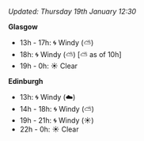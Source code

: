 *Updated: Thursday 19th January 12:30*

**Glasgow**

* 13h - 17h: :cyclone: Windy (:partly_sunny:)
* 18h: :cyclone: Windy (:partly_sunny:) [:partly_sunny: as of 10h]
* 19h - 0h: :sunny: Clear

**Edinburgh**

* 13h: :cyclone: Windy (:cloud:)
* 14h - 18h: :cyclone: Windy (:partly_sunny:)
* 19h - 21h: :cyclone: Windy (:sunny:)
* 22h - 0h: :sunny: Clear
